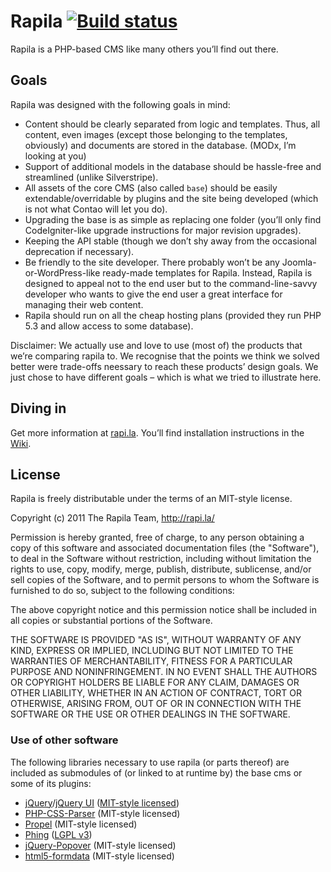 # Rapila [![Build status](https://travis-ci.com/rapila/cms-base.svg?branch=master)](https://travis-ci.org/rapila/cms-base)

Rapila is a PHP-based CMS like many others you’ll find out there.

## Goals

Rapila was designed with the following goals in mind:

* Content should be clearly separated from logic and templates. Thus, all content, even images (except those belonging to the templates, obviously) and documents are stored in the database. (MODx, I’m looking at you)
* Support of additional models in the database should be hassle-free and streamlined (unlike Silverstripe).
* All assets of the core CMS (also called `base`) should be easily extendable/overridable by plugins and the site being developed (which is not what Contao will let you do).
* Upgrading the base is as simple as replacing one folder (you’ll only find CodeIgniter-like upgrade instructions for major revision upgrades).
* Keeping the API stable (though we don’t shy away from the occasional deprecation if necessary).
* Be friendly to the site developer. There probably won’t be any Joomla-or-WordPress-like ready-made templates for Rapila. Instead, Rapila is designed to appeal not to the end user but to the command-line-savvy developer who wants to give the end user a great interface for managing their web content.
* Rapila should run on all the cheap hosting plans (provided they run PHP 5.3 and allow access to some database).

Disclaimer: We actually use and love to use (most of) the products that we’re comparing rapila to. We recognise that the points we think we solved better were trade-offs neessary to reach these products’ design goals. We just chose to have different goals – which is what we tried to illustrate here.

## Diving in

Get more information at [rapi.la](http://rapi.la). You’ll find installation instructions in the [Wiki](https://github.com/rapila/cms-base/wiki/Installation).

## License

Rapila is freely distributable under the terms of an MIT-style license.

Copyright (c) 2011 The Rapila Team, http://rapi.la/

Permission is hereby granted, free of charge, to any person obtaining a copy of this software and associated documentation files (the "Software"), to deal in the Software without restriction, including without limitation the rights to use, copy, modify, merge, publish, distribute, sublicense, and/or sell copies of the Software, and to permit persons to whom the Software is furnished to do so, subject to the following conditions:

The above copyright notice and this permission notice shall be included in all copies or substantial portions of the Software.

THE SOFTWARE IS PROVIDED "AS IS", WITHOUT WARRANTY OF ANY KIND, EXPRESS OR IMPLIED, INCLUDING BUT NOT LIMITED TO THE WARRANTIES OF MERCHANTABILITY, FITNESS FOR A PARTICULAR PURPOSE AND NONINFRINGEMENT. IN NO EVENT SHALL THE AUTHORS OR COPYRIGHT HOLDERS BE LIABLE FOR ANY CLAIM, DAMAGES OR OTHER LIABILITY, WHETHER IN AN ACTION OF CONTRACT, TORT OR OTHERWISE, ARISING FROM, OUT OF OR IN CONNECTION WITH THE SOFTWARE OR THE USE OR OTHER DEALINGS IN THE SOFTWARE.

### Use of other software

The following libraries necessary to use rapila (or parts thereof) are included as submodules of (or linked to at runtime by) the base cms or some of its plugins:

* [jQuery](http://jquery.com/)/[jQuery UI](http://jqueryui.com/) ([MIT-style licensed](http://jquery.org/license/))
* [PHP-CSS-Parser](https://github.com/sabberworm/PHP-CSS-Parser) (MIT-style licensed)
* [Propel](http://www.propelorm.org) (MIT-style licensed)
* [Phing](http://www.phing.info) ([LGPL v3](http://www.phing.info/trac/wiki/Users/License))
* [jQuery-Popover](https://github.com/BrazilianJoe/jquery-popover) (MIT-style licensed)
* [html5-formdata](https://github.com/francois2metz/html5-formdata) (MIT-style licensed)
